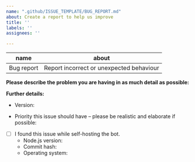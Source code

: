 ```yaml
---
name: ".github/ISSUE_TEMPLATE/BUG_REPORT.md"
about: Create a report to help us improve
title: ''
labels: ''
assignees: ''

---
```


name       | about 
---------- | ------------------------------------------------
Bug report | Report incorrect or unexpected behaviour

**Please describe the problem you are having in as much detail as possible:**

**Further details:**

* Version:

* Priority this issue should have – please be realistic and elaborate if possible:

- [ ] I found this issue while self-hosting the bot.
  - Node.js version:
  - Commit hash:
  - Operating system:
